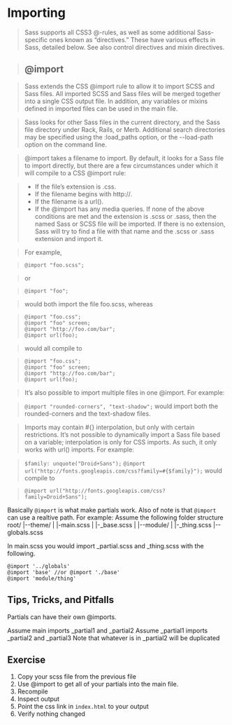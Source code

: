 # Importing
> Sass supports all CSS3 @-rules, as well as some additional Sass-specific ones known as “directives.” These have various effects in Sass, detailed below. See also control directives and mixin directives.

> ## @import

> Sass extends the CSS @import rule to allow it to import SCSS and Sass files. All imported SCSS and Sass files will be merged together into a single CSS output file. In addition, any variables or mixins defined in imported files can be used in the main file.

>Sass looks for other Sass files in the current directory, and the Sass file directory under Rack, Rails, or Merb. Additional search directories may be specified using the :load_paths option, or the --load-path option on the command line.

> @import takes a filename to import. By default, it looks for a Sass file to import directly, but there are a few circumstances under which it will compile to a CSS @import rule:

> * If the file’s extension is .css.
> * If the filename begins with http://.
> * If the filename is a url().
> * If the @import has any media queries.
> If none of the above conditions are met and the extension is .scss or .sass, then the named Sass or SCSS file will be imported. If there is no extension, Sass will try to find a file with that name and the .scss or .sass extension and import it.

> For example,

> `@import "foo.scss";`

> or

> `@import "foo";`

> would both import the file foo.scss, whereas

> `@import "foo.css";`<br>
> `@import "foo" screen;`<br>
> `@import "http://foo.com/bar";`<br>
> `@import url(foo);`

> would all compile to

> `@import "foo.css";`<br>
> `@import "foo" screen;`<br>
> `@import "http://foo.com/bar";`<br>
> `@import url(foo);`

> It’s also possible to import multiple files in one @import. For example:

> `@import "rounded-corners", "text-shadow";`
> would import both the rounded-corners and the text-shadow files.

> Imports may contain #{} interpolation, but only with certain restrictions. It’s not possible to dynamically import a Sass file based on a variable; interpolation is only for CSS imports. As such, it only works with url() imports. For example:

> `$family: unquote("Droid+Sans");`
> `@import url("http://fonts.googleapis.com/css?family=#{$family}");`
would compile to

> `@import url("http://fonts.googleapis.com/css?family=Droid+Sans");`

Basically `@import` is what make partials work.
Also of note is that `@import` can use a realtive path.
For example:
Assume the following folder structure
root/
|--theme/
|  |-main.scss
|  |-_base.scss
|  |--module/
|     |-_thing.scss
|--globals.scss


In main.scss you would import _partial.scss and _thing.scss with the following.

	@import '../globals'
	@import 'base' //or @import './base'
	@import 'module/thing'
	
## Tips, Tricks, and Pitfalls
Partials can have their own @imports.

Assume main imports _partial1 and _partial2
Assume _partial1 imports _partial2 and _partial3
Note that whatever is in _partial2 will be duplicated
	
## Exercise
1. Copy your scss file from the previous file
1. Use @import to get all of your partials into the main file.
1. Recompile
1. Inspect output
1. Point the css link in `index.html` to your output
1. Verify nothing changed 
